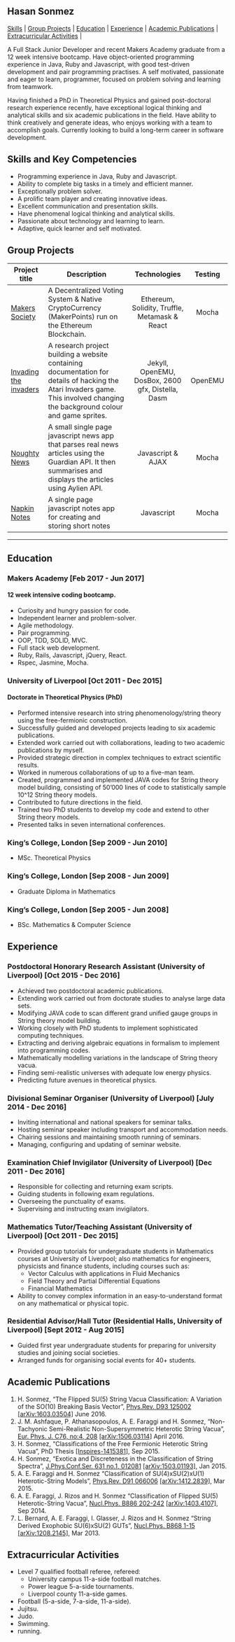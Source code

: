 ## Hasan Sonmez

[Skills](#skills) | [Group Projects](#projects) | [Education](#education) | [Experience](#experience) | [Academic Publications](#publications) | [Extracurricular Activities](#activities) |  

A Full Stack Junior Developer and recent Makers Academy graduate from a 12 week intensive bootcamp. Have object-oriented programming experience in Java, Ruby and Javascript, with good test-driven development and pair programming practises. A self motivated, passionate and eager to learn, programmer, focused on problem solving and learning from teamwork.

Having finished a PhD in Theoretical Physics and gained post-doctoral research experience recently, have exceptional logical thinking and analytical skills and six academic publications in the field. Have ability to think creatively and generate ideas, who enjoys working with a team to accomplish goals. Currently looking to build a long-term career in software development.

## <a name="skills">Skills and Key Competencies</a>

- Programming experience in Java, Ruby and Javascript.
- Ability to complete big tasks in a timely and efficient manner.
- Exceptionally problem solver.
- A prolific team player and creating innovative ideas.
- Excellent communication and presentation skills.
- Have phenomenal logical thinking and analytical skills.
- Passionate about technology and learning to learn.
- Adaptive, quick learner and self motivated.

## <a name="projects">Group Projects</a>
Project title  | Description | Technologies | Testing
------------- | ------------------------------	| :-------------: | :-------------: |
[Makers Society](https://github.com/UltimateCoder00/Makers-Society) | A Decentralized Voting System & Native CryptoCurrency (MakerPoints) run on the Ethereum Blockchain. | Ethereum, Solidity, Truffle, Metamask & React | Mocha
[Invading the invaders](https://github.com/gekographe/invading_invaders) | A research project building a website containing documentation for details of hacking the Atari Invaders game. This involved changing the background colour and game sprites. | Jekyll, OpenEMU, DosBox, 2600 gfx, Distella, Dasm | OpenEMU
[Noughty News](https://github.com/whatsrupp/noughty-news) | A small single page javascript news app that parses real news articles using the Guardian API. It then summarises and displays the articles using Aylien API. | Javascript & AJAX | Mocha
[Napkin Notes](https://github.com/whatsrupp/napkin-notes) | A single page javascript notes app for creating and storing short notes | Javascript | Mocha
***

## <a name="education">Education</a>

### Makers Academy [Feb 2017 - Jun 2017]
#### 12 week intensive coding bootcamp.

- Curiosity and hungry passion for code.
- Independent learner and problem-solver.
- Agile methodology.
- Pair programming.
- OOP, TDD, SOLID, MVC.
- Full stack web development.
- Ruby, Rails, Javascript, jQuery, React.
- Rspec, Jasmine, Mocha.


### University of Liverpool [Oct 2011 - Dec 2015]
#### Doctorate in Theoretical Physics (PhD)

  *	Performed intensive research into string phenomenology/string theory using the free-fermionic construction.
  *	Successfully guided and developed projects leading to six academic publications.
  *	Extended work carried out with collaborations, leading to two academic publications by myself.
  *	Provided strategic direction in complex techniques to extract scientific results.
  *	Worked in numerous collaborations of up to a five-man team.
  *	Created, programmed and implemented JAVA codes for String theory model building, consisting of 50’000 lines of code to statistically sample 10^12 String theory models.
  *	Contributed to future directions in the field.
  *	Trained two PhD students to develop my code and extend to other String theory models.
  *	Presented talks in seven international conferences.

### King’s College, London [Sep 2009 - Jun 2010]		
- MSc. Theoretical Physics

### King’s College, London [Sep 2008 - Jun 2009]
- Graduate Diploma in Mathematics

### King’s College, London [Sep 2005 - Jun 2008]
- BSc. Mathematics & Computer Science

## <a name="experience">Experience</a>

### Postdoctoral Honorary Research Assistant (University of Liverpool) [Oct 2015 - Dec 2016]
  * Achieved two postdoctoral academic publications.
  * Extending work carried out from doctorate studies to analyse large data sets.
  * Modifying JAVA code to scan different grand unified gauge groups in String theory model building.
  * Working closely with PhD students to implement sophisticated computing techniques.
  * Extracting and deriving algebraic equations in formalism to implement into programming codes.
  * Mathematically modelling variations in the landscape of String theory vacua.
  * Finding semi-realistic universes with adequate low energy physics.
  * Predicting future avenues in theoretical physics.


### Divisional Seminar Organiser (University of Liverpool) [July 2014 - Dec 2016]
  * Inviting international and national speakers for seminar talks.
  * Hosting seminar speaker including transport and accommodation needs.
  * Chairing sessions and maintaining smooth running of seminars.
  * Managing, configuring and updating of seminar website.

### Examination Chief Invigilator (University of Liverpool) [Dec 2011 - Dec 2016]
  * Responsible for collecting and returning exam scripts.
  * Guiding students in following exam regulations.
  * Overseeing the punctuality of exams.
  * Supervising and instructing exam invigilators.

### Mathematics Tutor/Teaching Assistant (University of Liverpool) [Oct 2011 - Dec 2015]
  * Provided group tutorials for undergraduate students in Mathematics courses at University of Liverpool; also mathematics for engineers, physicists and finance students, including courses such as:
    * Vector Calculus with applications in Fluid Mechanics
    * Field Theory and Partial Differential Equations
    * Financial Mathematics
  * Ability to convey complex information in an easy-to-understand format on any mathematical or physical topic.

### Residential Advisor/Hall Tutor (Residential Halls, University of Liverpool) [Sept 2012 - Aug 2015]
  * Guided first year undergraduate students for preparing for university studies and joining social societies.
  * Arranged funds for organising social events for 40+ students.

## <a name="publications">Academic Publications</a>
1. H. Sonmez, “The Flipped SU(5) String Vacua Classification: A Variation of the SO(10) Breaking Basis Vector”, [Phys.Rev. D93 125002](https://journals.aps.org/prd/abstract/10.1103/PhysRevD.93.125002) [[arXiv:1603.03504]](https://arxiv.org/abs/1603.03504) June 2016.
2. J. M. Ashfaque, P. Athanasopoulos, A. E. Faraggi and H. Sonmez, “Non-Tachyonic Semi-Realistic Non-Supersymmetric
Heterotic String Vacua”, [Eur. Phys. J. C76, no:4, 208](https://link.springer.com/article/10.1140%2Fepjc%2Fs10052-016-4056-2) [[arXiv:1506.03114]](https://arxiv.org/abs/1506.03114) April 2016.
3. H. Sonmez, “Classifications of the Free Fermionic Heterotic String Vacua”, PhD Thesis [[Inspires-1415381]](https://inspirehep.net/record/1415381), Sep 2015.
4. H. Sonmez, “Exotica and Discreteness in the Classification of String Spectra”, [J.Phys.Conf.Ser. 631 no.1, 012081](http://iopscience.iop.org/article/10.1088/1742-6596/631/1/012081/meta;jsessionid=A8F0F895863F6F1E2124EAA8054A9984.c4.iopscience.cld.iop.org) [[arXiv:1503.01193]](https://arxiv.org/abs/1503.01193), Jan 2015.
5. A. E. Faraggi and H. Sonmez “Classification of SU(4)xSU(2)xU(1) Heterotic-String Models”, [Phys.Rev. D91 066006](https://journals.aps.org/prd/abstract/10.1103/PhysRevD.91.066006) [[arXiv:1412.2839]](https://arxiv.org/abs/1412.2839), Mar 2015.
6. A. E. Faraggi, J. Rizos and H. Sonmez “Classification of Flipped SU(5) Heterotic-String Vacua”, [Nucl.Phys. B886 202-242](http://www.sciencedirect.com/science/article/pii/S0550321314002089) [[arXiv:1403.4107]](https://arxiv.org/abs/1403.4107), Sep 2014.
7. L. Bernard, A. E. Faraggi, I. Glasser, J. Rizos and H. Sonmez “String Derived Exophobic SU(6)xSU(2) GUTs”, [Nucl.Phys. B868 1-15](http://www.sciencedirect.com/science/article/pii/S0550321312005974) [[arXiv:1208.2145]](https://arxiv.org/abs/1208.2145), Mar 2013.

## <a name="activities">Extracurricular Activities</a>
- Level 7 qualified football referee, refereed:
  *	University campus 11-a-side football matches.
  *	Power league 5-a-side tournaments.
  *	Liverpool county 11-a-side games.
- Football (5-a-side, 7-a-side, 11-a-side).
- Jujitsu.
- Judo.
- Swimming.
- running.
